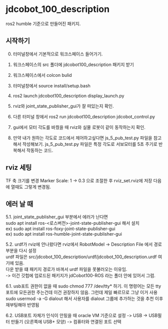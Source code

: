 # jdcobot_100_description

ros2 humble 기준으로 만들어진 패키지.

## 시작하기
0. 터미널창에서 기본적으로 워크스페이스 들어가기.

1. 워크스페이스의 src 폴더에 jdcobot100_description 패키지 받기
2. 워크스페이스에서 colcon bulid
3. 터미널창에서 source install/setup.bash
4. ros2 launch jdcobot100_description display_launch.py 
5. rviz와 joint_state_publisher_gui가 잘 떠있는지 확인.
6. 다른 터미널 창에서 ros2 run jdcobot100_description jdcobot_control.py
7. gui에서 모터 각도를 바꿨을 때 rviz와 실물 로봇이 같이 동작하는지 확인.

8. 만약 내가 원하는 각도로 코드에서 제어하고싶다면 js_5_pub_test.py 파일을 참고해서 작성해보기.
js_5_pub_test.py 파일은 특정 각도로 서보모터를 5초 주기로 반복해서 작동하는 코드.

## rviz 세팅
TF 축 크기를 변경
Marker Scale: 1 -> 0.3 으로 조절한 후 rviz_set.rviz에 저장
다음에 열때도 그렇게 변경됨.

## 에러 날 때
5.1. joint_state_publisher_gui 부분에서 에러가 난다면  
sudo apt install ros-<로스버전>-joint-state-publisher-gui 해서 설치    
ex) sudo apt install ros-foxy-joint-state-publisher-gui  
ex) sudo apt install ros-humble-joint-state-publisher-gui  

5.2. urdf가 rviz에 안나왔다면 rviz에서 RobotModel -> Description File 에서 경로부분을 다시 설정  
urdf 파일은 src/jdcobot_100_description/urdf/jdcobot_100_description.urdf 여기에 있음.  
다운 받을 떄 패키지 경로가 바껴서 urdf 파일을 못불러오는 이유임.  
-> 이건 깃헙에 업로드된 패키지가 jdCobot100-ROS 라는 폴더 안에 있어서 그럼.    

6.1. usb포트 권한이 없을 때 sudo chmod 777 /dev/tty* 하기. 
이 명령어는 모든 tty포트에 모든권한 주는건데 이건 권장하지 않음. 그런데 제일 빠르므로 그냥 이거 사용  
sudo usermod -a -G dialout <username> 해서 사용자를 dialout 그룹에 추가하는 것을 추천 이후 재부팅해야 반영됨  

6.2. USB포트 자체가 인식이 안됬을 때 oracle VM 기준으로 설정 -> USB -> USB필터 만들기 (오른쪽에 USB+ 모양) -> 컴퓨터와 연결된 포트 선택  
